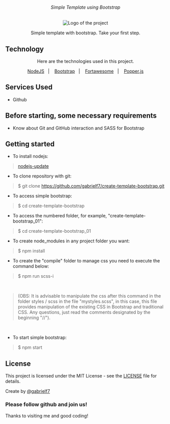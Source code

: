 <div align="center">
  <h6>Simple Template using Bootstrap</h6>
  
  <img alt="Logo of the project" src="https://github.com/gabrielf7/create-template-bootstrap/blob/master/readme_files/Simples-Bootstrap-Designn.png" >
  
  <p>Simple template with bootstrap. Take your first step.</p>
</div>

## Technology 

<div align="center">
  <p>Here are the technologies used in this project.</p>
  
  <a href="https://nodejs.org/en/download/">NodeJS</a>&nbsp;&nbsp;&nbsp;|&nbsp;&nbsp;&nbsp;
  <a href="https://pt-br.reactjs.org/">Bootstrap</a>&nbsp;&nbsp;&nbsp;|&nbsp;&nbsp;&nbsp;
  <a href="https://reactnative.dev/">Fortawesome</a>&nbsp;&nbsp;&nbsp;|&nbsp;&nbsp;&nbsp;
  <a href="https://reactnative.dev/">Popper.js</a>
</div>


## Services Used

* Github

## Before starting, some necessary requirements

* Know about Git and GitHub interaction and SASS for Bootstrap

## Getting started

* To install nodejs:
>    [nodejs-update](https://nodejs.org/en/download/)
* To clone repository with git:
>    $ git clone https://github.com/gabrielf7/create-template-bootstrap.git
* To access simple bootstrap:
>    $ cd create-template-bootstrap
* To access the numbered folder, for example, "create-template-bootstrap_01":
>    $ cd create-template-bootstrap_01
* To create node_modules in any project folder you want:
>    $ npm install
* To create the "compile" folder to manage css you need to execute the command below:
>    $ npm run scss-i

<br />

>    (OBS: It is advisable to manipulate the css after this command in the folder 
     styles / scss in the file "mystyles.scss", in this case, this file provides 
     manipulation of the existing CSS in Bootstrap and traditional CSS. 
     Any questions, just read the comments designated by the beginning "//").
     
<br />

* To start simple bootstrap:
>    $ npm start


## License

This project is licensed under the MIT License - see the [LICENSE](https://github.com/gabrielf7/PrimeiroBootstrap/blob/master/LICENSE) file for details.

Create by [@gabrielf7](https://github.com/gabrielf7)

### Please follow github and join us!
Thanks to visiting me and good coding!
